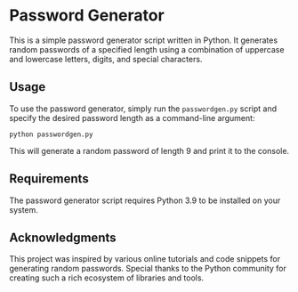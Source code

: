 # Password Generator

This is a simple password generator script written in Python. It generates random passwords of a specified length using a combination of uppercase and lowercase letters, digits, and special characters.

## Usage

To use the password generator, simply run the `passwordgen.py` script and specify the desired password length as a command-line argument:

```
python passwordgen.py 
```

This will generate a random password of length 9 and print it to the console.

## Requirements

The password generator script requires Python 3.9 to be installed on your system.

## Acknowledgments

This project was inspired by various online tutorials and code snippets for generating random passwords. Special thanks to the Python community for creating such a rich ecosystem of libraries and tools.
